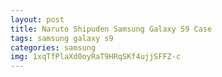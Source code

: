 ```yaml
---
layout: post
title: Naruto Shipuden Samsung Galaxy S9 Case
tags: samsung galaxy s9
categories: samsung
img: 1xqTfPlaXd0oyRaT9HRqSKf4ujjSFFZ-c
---
```


